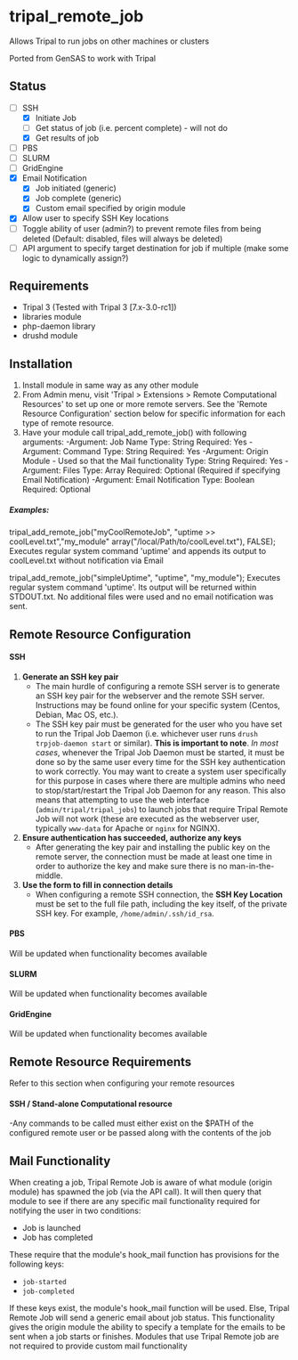 # tripal_remote_job
Allows Tripal to run jobs on other machines or clusters

Ported from GenSAS to work with Tripal

## Status
  - [ ] SSH
    - [x] Initiate Job
    - [ ] Get status of job (i.e. percent complete) - will not do
    - [x] Get results of job
  - [ ] PBS
  - [ ] SLURM
  - [ ] GridEngine
  - [x] Email Notification
    - [x] Job initiated (generic)
    - [x] Job complete (generic)
    - [x] Custom email specified by origin module
  - [x] Allow user to specify SSH Key locations
  - [ ] Toggle ability of user (admin?) to prevent remote files from being deleted (Default: disabled, files will always be deleted)
  - [ ] API argument to specify target destination for job if multiple (make some logic to dynamically assign?)
  
## Requirements
- Tripal 3 (Tested with Tripal 3 [7.x-3.0-rc1])
- libraries module
- php-daemon library
- drushd module

## Installation
1. Install module in same way as any other module
2. From Admin menu, visit 'Tripal > Extensions > Remote Computational Resources' to set up one or more remote servers. See the 'Remote Resource Configuration' section below for specific information for each type of remote resource. 
3. Have your module call tripal_add_remote_job() with following arguments:
   -Argument:    Job Name
    Type:        String
    Required:    Yes
   -Argument:    Command
    Type:        String
    Required:    Yes
   -Argument:    Origin Module - Used so that the Mail functionality
    Type:        String
    Required:    Yes
   -Argument:    Files
    Type:        Array
    Required:    Optional (Required if specifying Email Notification)
   -Argument:    Email Notification
    Type:        Boolean
    Required:    Optional
       
 ##### Examples:
    
 tripal_add_remote_job("myCoolRemoteJob", "uptime >> coolLevel.txt","my_module" array("/local/Path/to/coolLevel.txt"), FALSE);
    Executes regular system command 'uptime' and appends its output to coolLevel.txt without notification via Email
    
 tripal_add_remote_job("simpleUptime", "uptime", "my_module");
    Executes regular system command 'uptime'. 
    Its output will be returned within STDOUT.txt. No additional files were used and no email notification was sent.

## Remote Resource Configuration
#### SSH
1. **Generate an SSH key pair**
    - The main hurdle of configuring a remote SSH server is to generate an SSH key pair for the webserver and the remote SSH server. Instructions may be found online for your specific system (Centos, Debian, Mac OS, etc.).
    - The SSH key pair must be generated for the user who you have set to run the Tripal Job Daemon (i.e. whichever user runs `drush trpjob-daemon start` or similar). **This is important to note**. *In most cases*, whenever the Tripal Job Daemon must be started, it must be done so by the same user every time for the SSH key authentication to work correctly. You may want to create a system user specifically for this purpose in cases where there are multiple admins who need to stop/start/restart the Tripal Job Daemon for any reason. This also means that attempting to use the web interface (`admin/tripal/tripal_jobs`) to launch jobs that require Tripal Remote Job will not work (these are executed as the webserver user, typically `www-data` for Apache or `nginx` for NGINX).
2. **Ensure authentication has succeeded, authorize any keys** 
    - After generating the key pair and installing the public key on the remote server, the connection must be made at least one time in order to authorize the key and make sure there is no man-in-the-middle.
3. **Use the form to fill in connection details** 
    - When configuring a remote SSH connection, the **SSH Key Location** must be set to the full file path, including the key itself, of the private SSH key. For example, `/home/admin/.ssh/id_rsa`. 
#### PBS
Will be updated when functionality becomes available
#### SLURM
Will be updated when functionality becomes available
#### GridEngine
Will be updated when functionality becomes available

## Remote Resource Requirements
Refer to this section when configuring your remote resources
#### SSH / Stand-alone Computational resource
  -Any commands to be called must either exist on the $PATH of the configured remote user or be passed along with the contents of the job

## Mail Functionality
When creating a job, Tripal Remote Job is aware of what module (origin module) has spawned the job (via the API call).
It will then query that module to see if there are any specific mail functionality required for notifying the user in two conditions:
  - Job is launched
  - Job has completed
  
These require that the module's hook_mail function has provisions for the following keys:
  - `job-started`
  - `job-completed`

If these keys exist, the module's hook_mail function will be used. Else, Tripal Remote Job will send a generic email about job status. This functionality gives the origin module the ability to specify a template for the emails to be sent when a job starts or finishes.
Modules that use Tripal Remote job are not required to provide custom mail functionality